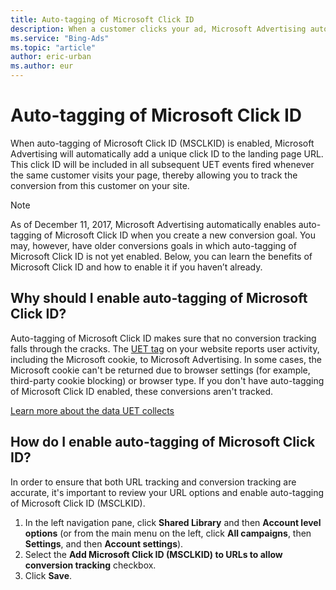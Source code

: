```yaml
---
title: Auto-tagging of Microsoft Click ID
description: When a customer clicks your ad, Microsoft Advertising automatically appends a unique click ID to the landing page URL when Auto-tagging of Microsoft Click ID is enabled.
ms.service: "Bing-Ads"
ms.topic: "article"
author: eric-urban
ms.author: eur
---
```


# Auto-tagging of Microsoft Click ID

When auto-tagging of Microsoft Click ID (MSCLKID) is enabled, Microsoft Advertising will automatically add a unique click ID to the landing page URL. This click ID will be included in all subsequent UET events fired whenever the same customer visits your page, thereby allowing you to track the conversion from this customer on your site.

> [!NOTE]
> As of December 11, 2017, Microsoft Advertising automatically enables auto-tagging of Microsoft Click ID when you create a new conversion goal. You may, however, have older conversions goals in which auto-tagging of Microsoft Click ID is not yet enabled. Below, you can learn the benefits of Microsoft Click ID and how to enable it if you haven’t already.

## Why should I enable auto-tagging of Microsoft Click ID?
Auto-tagging of Microsoft Click ID makes sure that no conversion tracking falls through the cracks. The [UET tag](./hlp_BA_CONC_UETv2WhatIsTag.md) on your website reports user activity, including the Microsoft cookie, to Microsoft Advertising. In some cases, the Microsoft cookie can't be returned due to browser settings (for example, third-party cookie blocking) or browser type. If you don't have auto-tagging of Microsoft Click ID enabled, these conversions aren't tracked.

[Learn more about the data UET collects](https://go.microsoft.com/fwlink?LinkId=867295)

## How do I enable auto-tagging of Microsoft Click ID?
In order to ensure that both URL tracking and conversion tracking are accurate, it's important to review your URL options and enable auto-tagging of Microsoft Click ID (MSCLKID).
1. In the left navigation pane, click **Shared Library** and then **Account level options** (or from the main menu on the left, click **All campaigns**, then **Settings**, and then **Account settings**).
1. Select the **Add Microsoft Click ID (MSCLKID) to URLs to allow conversion tracking** checkbox.
1. Click **Save**.


